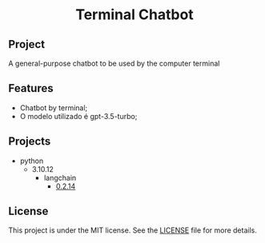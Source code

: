 <h1 align="center">Terminal Chatbot</h1>

## Project

A general-purpose chatbot to be used by the computer terminal

## Features

- Chatbot by terminal;
- O modelo utilizado é gpt-3.5-turbo;

## Projects

- python
    - 3.10.12
        - langchain
            - [0.2.14](https://github.com/arthur-timoteo/general_purpose_terminal_chatbot/tree/feature-python_31012-langchain_0214/python/3.10.12/langchain/0.2.14)

## License

This project is under the MIT license. See the [LICENSE](LICENSE.md) file for more details.